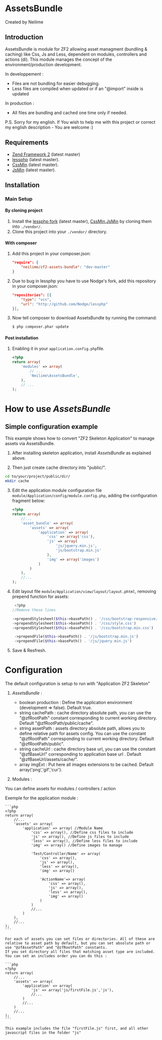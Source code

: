 AssetsBundle
=======
Created by Neilime

Introduction
------------

AssetsBundle is module for ZF2 allowing asset managment (bundling & caching) like Css, Js and Less, dependent on modules, controllers and actions (di). 
This module manages the concept of the environment/production development.

In developpement : 
 - Files are not bundling for easier debugging.
 - Less files are compiled when updated or if an "@import" inside is updated
 
In production :
 
 - All files are bundling and cached one time only if needed.

P.S. Sorry for my english. If You wish to help me with this project or correct my english description - You are welcome :)

Requirements
------------

* [Zend Framework 2](https://github.com/zendframework/zf2) (latest master)
* [lessphp](https://github.com/leafo/lessphp) (latest master).
* [CssMin](https://github.com/natxet/CssMin) (latest master).
* [JsMin](https://github.com/nick4fake/JsMin) (latest master).

Installation
------------

### Main Setup

#### By cloning project

1. Install the [lessphp fork](https://github.com/Nodge/lessphp) (latest master), [CssMin](https://github.com/natxet/CssMin),[JsMin](https://github.com/nick4fake/JsMin) by cloning them into `./vendor/`.
2. Clone this project into your `./vendor/` directory.

#### With composer

1. Add this project in your composer.json:

    ```json
    "require": {
        "neilime/zf2-assets-bundle": "dev-master"
    }
    ```

2. Due to bug in lessphp you have to use Nodge's fork, add this repository in your composer.json:
	
	```json
    "repositories": [{
        "type": "vcs",
        "url": "http://github.com/Nodge/lessphp"
    }],
    ```

3. Now tell composer to download AssetsBundle by running the command:

    ```bash
    $ php composer.phar update
    ```

#### Post installation

1. Enabling it in your `application.config.php`file.

    ```php
    <?php
    return array(
        'modules' => array(
            // ...
            'Neilime\AssetsBundle',
        ),
        // ...
    );
    ```
    
# How to use _AssetsBundle_

## Simple configuration example

This example shows how to convert "ZF2 Skeleton Application" to manage assets via AssetsBundle.

1. After installing skeleton application, install _AssetsBundle_ as explained above.

2. Then just create cache directory into "public/".
  ```bash
  cd to/your/project/public/dir/
  mkdir cache
  ```
3. Edit the application module configuration file `module/Application/config/module.config.php`, adding the configuration fragment below:
	
	```php
	<?php
	return array(
		//...
		'asset_bundle' => array(
	    	'assets' => array(
	    		'application' => array(
	    			'css' => array('css'),
	    			'js' => array(
	    				'js/jquery.min.js',
	    				'js/bootstrap.min.js'
	    			),
	    			'img' => array('images')
	    		)
	    	)
	    ),
	    //...
	);
	```
4. Edit layout file `module/Application/view/layout/layout.phtml`, removing prepend function for assets:
	```php
	 <?php
	//Remove these lines
	
	->prependStylesheet($this->basePath() . '/css/bootstrap-responsive.min.css')
	->prependStylesheet($this->basePath() . '/css/style.css')
	->prependStylesheet($this->basePath() . '/css/bootstrap.min.css')
	
	 ->prependFile($this->basePath() . '/js/bootstrap.min.js')
     ->prependFile($this->basePath() . '/js/jquery.min.js')
     ```
5. Save & Resfresh.

# Configuration

The default configuration is setup to run with "Application ZF2 Skeleton"

1. _AssetsBundle_ :

 	- boolean production : Define the application environment (development => false). Default true.
    - string cachePath : cache directory absolute path, you can use the "@zfRootPath" constant corresponding to current working directory. Default "@zfRootPath/public/cache".
    - string assetPath : assets directory absolute path, allows you to define relative path for assets config. You can use the constant "@zfRootPath" corresponding to current working directory. Default "@zfRootPath/public".
    - string cacheUrl : cache directory base url, you can use the constant "@zfBaseUrl" corresponding to application base url . Default "@zfBaseUrl/assets/cache/".
    - array imgExt : Put here all images extensions to be cached. Default array('png','gif','cur').

2. Modules :

 You can define assets for modules / controllers / action
 
 Exemple for the application module : 
 
 	```php
	<?php
	return array(
		//...
    	'assets' => array(
    		'application' => array( //Module Name
    			'css' => array(), //Define css files to include
    			'js' => array(), //Define js files to include
    			'less' => array(), //Define less files to include
    			'img' => array() //Define images to manage
    			    			
    			'Test/Controller/Name' => array(
    				'css' => array(),
	    			'js' => array(),
	    			'less' => array(), 
	    			'img' => array()
	    			
	    			'ActionName'=> array(
	    				'css' => array(),
		    			'js' => array(),
		    			'less' => array(), 
		    			'img' => array()
    				)
    			)
    			//...
    		)
	    ),
	    //...
	);
	```
	
	For each of assets you can set files or directories. All of these are relative to asset path by default, but you can set absolute path or use "@zfAssetPath" and "@zfRootPath" constants.
	If you set directory all files that matching asset type are included.
	You can set an includes order you can do this : 
	
	```php
	<?php
	return array(
		//...
    	'assets' => array(
    		'application' => array(
    			'js' => array('js/firstFile.js','js'),
    			//...
    		)
    		//...
    	)    			
    	//...
    );
    ```
    
   	This example includes the file "firstFile.js" first, and all other javascript files in the folder "js"
